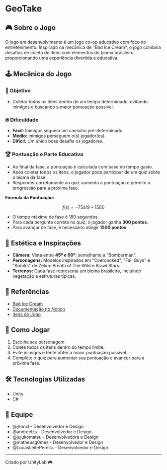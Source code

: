 # GeoTake

## 🎮 Sobre o Jogo

O jogo em desenvolvimento é um jogo co-op educativo com foco no entretenimento. Inspirado na mecânica de "Bad Ice Cream", o jogo combina desafios de coleta de itens com elementos do bioma brasileiro, proporcionando uma experiência divertida e educativa.

## 🕹️ Mecânica do Jogo

### 🎯 Objetivo
- Coletar todos os itens dentro de um tempo determinado, evitando inimigos e buscando a maior pontuação possível.

### 🔥 Dificuldade
- **Fácil:** Inimigos seguem um caminho pré-determinado.
- **Médio:** Inimigos perseguem o(s) jogador(es).
- **Difícil:** Um único boss desafia os jogadores.

### 🏆 Pontuação e Parte Educativa
- Ao final da fase, a pontuação é calculada com base no tempo gasto.
- Após coletar todos os itens, o jogador pode participar de um quiz sobre o bioma da fase.
- Responder corretamente ao quiz aumenta a pontuação e permite a progressão para a próxima fase.

**Fórmula da Pontuação:**
```math
f(s) = -75s/9 + 1500
```
- O tempo máximo da fase é 180 segundos.
- Para cada pergunta correta no quiz, o jogador ganha **300 pontos**.
- Para avançar de fase, é necessário atingir **1500 pontos**.

## 🎨 Estética e Inspirações

- **Câmera:** Vista entre **45º e 90º**, semelhante a "Bomberman".
- **Personagens:** Modelos inspirados em "Overcooked", "Fall Guys" e "Koroks" de Zelda: Breath of The Wild e Brawl Stars.
- **Terrenos:** Cada fase representa um bioma brasileiro, incluindo vegetação e estruturas típicas.

## 🔗 Referências
- [Bad Ice Cream](https://poki.com/br/g/bad-ice-cream)
- [Documentação no Notion](https://www.notion.so/14eb8d83d6e080438d9fffd8c95bd99a?pvs=25)
- [Itens do Jogo](https://www.notion.so/Itens-14eb8d83d6e080438d9fffd8c95bd99a?pvs=21)

## 📌 Como Jogar
1. Escolha seu personagem.
2. Colete todos os itens dentro do tempo limite.
3. Evite inimigos e tente obter a maior pontuação possível.
4. Complete o quiz para aumentar sua pontuação e avançar para a próxima fase.

## 🛠️ Tecnologias Utilizadas
- Unity
- C#

## 👥 Equipe
- @jhonxl - Desenvolvedor e Design
- @andreelzs - Desenvolvedor e Design
- @jujukomatsu - Desenvolvedora e Design
- @matheusg0mes - Desenvolvedor e Design
- @LucasLeitePereira - Desenvolvedor e Design



---
Criado por UnityLab 🎮





